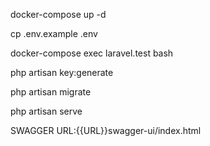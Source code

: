 docker-compose up -d

cp .env.example .env

docker-compose exec laravel.test bash

php artisan key:generate

php artisan migrate

php artisan serve

SWAGGER URL:{{URL}}swagger-ui/index.html
